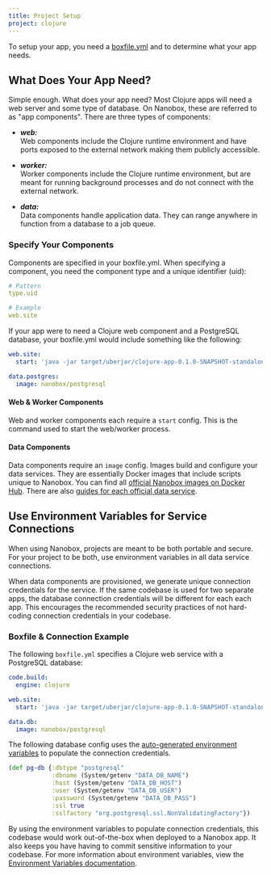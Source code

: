 ```yaml
---
title: Project Setup
project: clojure
---
```


To setup your app, you need a [boxfile.yml](https://docs.nanobox.io/app-config/boxfile/) and to determine what your app needs.

## What Does Your App Need?
Simple enough. What does your app need? Most Clojure apps will need a web server and some type of database. On Nanobox, these are referred to as "app components". There are three types of components:

- ***web:***  
  Web components include the Clojure runtime environment and have ports exposed to the external network making them publicly accessible.

- ***worker:***  
  Worker components include the Clojure runtime environment, but are meant for running background processes and do not connect with the external network.

- ***data:***  
  Data components handle application data. They can range anywhere in function from a database to a job queue.

### Specify Your Components
Components are specified in your boxfile.yml. When specifying a component, you need the component type and a unique identifier (uid):

```yaml
# Pattern
type.uid

# Example
web.site
```

If your app were to need a Clojure web component and a PostgreSQL database, your boxfile.yml would include something like the following:

```yaml
web.site:
  start: 'java -jar target/uberjar/clojure-app-0.1.0-SNAPSHOT-standalone.jar'

data.postgres:
  image: nanobox/postgresql
```

#### Web & Worker Components
Web and worker components each require a `start` config. This is the command used to start the web/worker process.

#### Data Components
Data components require an `image` config. Images build and configure your data services. They are essentially Docker images that include scripts unique to Nanobox. You can find all [official Nanobox images on Docker Hub](https://hub.docker.com/r/nanobox/). There are also [guides for each official data service](/#services).

## Use Environment Variables for Service Connections
When using Nanobox, projects are meant to be both portable and secure. For your project to be both, use environment variables in all data service connections.

When data components are provisioned, we generate unique connection credentials for the service. If the same codebase is used for two separate apps, the database connection credentials will be different for each each app. This encourages the recommended security practices of not hard-coding connection credentials in your codebase.

### Boxfile & Connection Example
The following `boxfile.yml` specifies a Clojure web service with a PostgreSQL database:

```yaml
code.build:
  engine: clojure

web.site:
  start: 'java -jar target/uberjar/clojure-app-0.1.0-SNAPSHOT-standalone.jar'

data.db:
  image: nanobox/postgresql
```

The following database config uses the [auto-generated environment variables](https://docs.nanobox.io/app-config/environment-variables/#auto-generated-environment-variables) to populate the connection credentials.

```clojure
(def pg-db {:dbtype "postgresql"
            :dbname (System/getenv "DATA_DB_NAME")
            :host (System/getenv "DATA_DB_HOST")
            :user (System/getenv "DATA_DB_USER")
            :password (System/getenv "DATA_DB_PASS")
            :ssl true
            :sslfactory "org.postgresql.ssl.NonValidatingFactory"})
```

By using the environment variables to populate connection credentials, this codebase would work out-of-the-box when deployed to a Nanobox app. It also keeps you have having to commit sensitive information to your codebase. For more information about environment variables, view the [Environment Variables documentation](https://docs.nanobox.io/app-config/environment-variables/).
